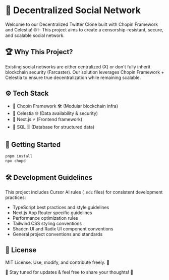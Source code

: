 # 🚀 Decentralized Social Network

Welcome to our Decentralized Twitter Clone built with Chopin Framework and Celestia! 🌐✨ This project aims to create a censorship-resistant, secure, and scalable social network.

## 🏆 Why This Project?
Existing social networks are either centralized (X) or don't fully inherit blockchain security (Farcaster). Our solution leverages Chopin Framework + Celestia to ensure true decentralization while remaining scalable.

## ⚙️ Tech Stack
- 🔹 Chopin Framework 🛠️ (Modular blockchain infra)
- 🔹 Celestia 🌐 (Data availability & security)
- 🔹 Next.js ⚡ (Frontend framework)
- 🔹 SQL 🗄️ (Database for structured data)

## 🚀 Getting Started
```bash
pnpm install
npx chopd
```

## 🛠️ Development Guidelines
This project includes Cursor AI rules (`.mdc` files) for consistent development practices:
- TypeScript best practices and style guidelines
- Next.js App Router specific guidelines
- Performance optimization rules
- Tailwind CSS styling conventions
- Shadcn UI and Radix UI component conventions
- General project conventions and standards

## 📜 License
MIT License. Use, modify, and contribute freely. 📝

👀 Stay tuned for updates & feel free to share your thoughts! 🚀
